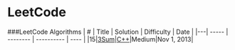 LeetCode
========
###LeetCode Algorithms
| # | Title | Solution | Difficulty | Date |
|---| ----- | -------- | ---------- | ---- |
|15|[3Sum](https://leetcode.com/problems/3sum/)|[C++](./Algorithms/3Sum/Source.cpp)|Medium|Nov 1, 2013|
